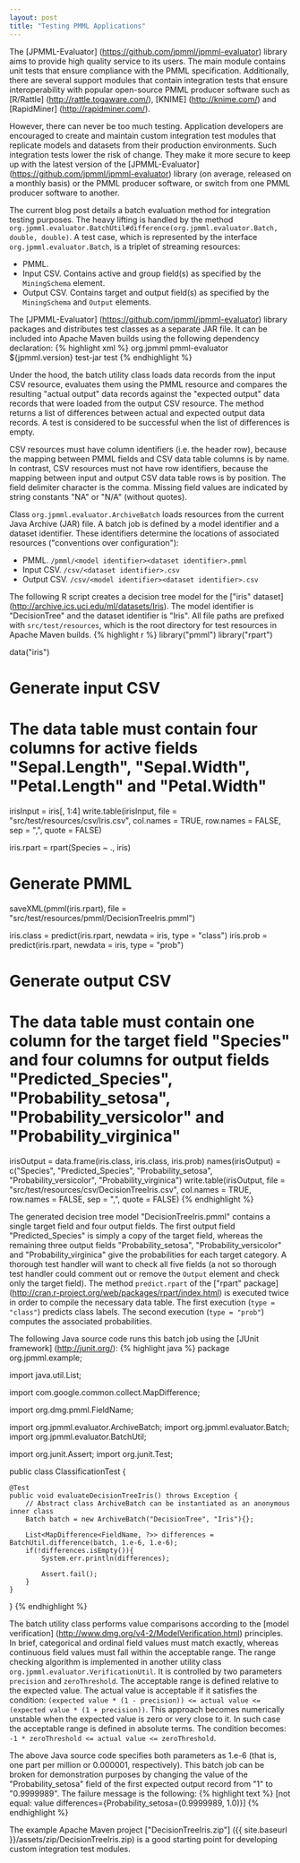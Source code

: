 ```yaml
---
layout: post
title: "Testing PMML Applications"
---
```


The [JPMML-Evaluator] (https://github.com/jpmml/jpmml-evaluator) library aims to provide high quality service to its users. The main module contains unit tests that ensure compliance with the PMML specification. Additionally, there are several support modules that contain integration tests that ensure interoperability with popular open-source PMML producer software such as [R/Rattle] (http://rattle.togaware.com/), [KNIME] (http://knime.com/) and [RapidMiner] (http://rapidminer.com/).

However, there can never be too much testing. Application developers are encouraged to create and maintain custom integration test modules that replicate models and datasets from their production environments. Such integration tests lower the risk of change. They make it more secure to keep up with the latest version of the [JPMML-Evaluator] (https://github.com/jpmml/jpmml-evaluator) library (on average, released on a monthly basis) or the PMML producer software, or switch from one PMML producer software to another.

The current blog post details a batch evaluation method for integration testing purposes. The heavy lifting is handled by the method `org.jpmml.evaluator.BatchUtil#difference(org.jpmml.evaluator.Batch, double, double)`. A test case, which is represented by the interface `org.jpmml.evaluator.Batch`, is a triplet of streaming resources:

 * PMML.
 * Input CSV. Contains active and group field(s) as specified by the `MiningSchema` element.
 * Output CSV. Contains target and output field(s) as specified by the `MiningSchema` and `Output` elements.

The [JPMML-Evaluator] (https://github.com/jpmml/jpmml-evaluator) library packages and distributes test classes as a separate JAR file. It can be included into Apache Maven builds using the following dependency declaration:
{% highlight xml %}
<dependency>
	<groupId>org.jpmml</groupId>
	<artifactId>pmml-evaluator</artifactId>
	<version>${jpmml.version}</version>
	<type>test-jar</type>
	<scope>test</scope>
</dependency>
{% endhighlight %}

Under the hood, the batch utility class loads data records from the input CSV resource, evaluates them using the PMML resource and compares the resulting "actual output" data records against the "expected output" data records that were loaded from the output CSV resource. The method returns a list of differences between actual and expected output data records. A test is considered to be successful when the list of differences is empty.

CSV resources must have column identifiers (i.e. the header row), because the mapping between PMML fields and CSV data table columns is by name. In contrast, CSV resources must not have row identifiers, because the mapping between input and output CSV data table rows is by position. The field delimiter character is the comma. Missing field values are indicated by string constants "NA" or "N/A" (without quotes).

Class `org.jpmml.evaluator.ArchiveBatch` loads resources from the current Java Archive (JAR) file. A batch job is defined by a model identifier and a dataset identifier. These identifiers determine the locations of associated resources ("conventions over configuration"):

 * PMML. `/pmml/<model identifier><dataset identifier>.pmml`
 * Input CSV. `/csv/<dataset identifier>.csv`
 * Output CSV. `/csv/<model identifier><dataset identifier>.csv`

The following R script creates a decision tree model for the ["iris" dataset] (http://archive.ics.uci.edu/ml/datasets/Iris). The model identifier is "DecisionTree" and the dataset identifier is "Iris". All file paths are prefixed with `src/test/resources`, which is the root directory for test resources in Apache Maven builds.
{% highlight r %}
library("pmml")
library("rpart")

data("iris")

# Generate input CSV
# The data table must contain four columns for active fields "Sepal.Length", "Sepal.Width", "Petal.Length" and "Petal.Width"
irisInput = iris[, 1:4]
write.table(irisInput, file = "src/test/resources/csv/Iris.csv", col.names = TRUE, row.names = FALSE, sep = ",", quote = FALSE)

iris.rpart = rpart(Species ~ ., iris)

# Generate PMML
saveXML(pmml(iris.rpart), file = "src/test/resources/pmml/DecisionTreeIris.pmml")

iris.class = predict(iris.rpart, newdata = iris, type = "class")
iris.prob = predict(iris.rpart, newdata = iris, type = "prob")

# Generate output CSV
# The data table must contain one column for the target field "Species" and four columns for output fields "Predicted_Species", "Probability_setosa", "Probability_versicolor" and "Probability_virginica"
irisOutput = data.frame(iris.class, iris.class, iris.prob) 
names(irisOutput) = c("Species", "Predicted_Species", "Probability_setosa", "Probability_versicolor", "Probability_virginica")
write.table(irisOutput, file = "src/test/resources/csv/DecisionTreeIris.csv", col.names = TRUE, row.names = FALSE, sep = ",", quote = FALSE)
{% endhighlight %}

The generated decision tree model "DecisionTreeIris.pmml" contains a single target field and four output fields. The first output field "Predicted\_Species" is simply a copy of the target field, whereas the remaining three output fields "Probability\_setosa", "Probability\_versicolor" and "Probability\_virginica" give the probabilities for each target category. A thorough test handler will want to check all five fields (a not so thorough test handler could comment out or remove the `Output` element and check only the target field). The method `predict.rpart` of the ["rpart" package] (http://cran.r-project.org/web/packages/rpart/index.html) is executed twice in order to compile the necessary data table. The first execution (`type = "class"`) predicts class labels. The second execution (`type = "prob"`) computes the associated probabilities.

The following Java source code runs this batch job using the [JUnit framework] (http://junit.org/):
{% highlight java %}
package org.jpmml.example;

import java.util.List;

import com.google.common.collect.MapDifference;

import org.dmg.pmml.FieldName;

import org.jpmml.evaluator.ArchiveBatch;
import org.jpmml.evaluator.Batch;
import org.jpmml.evaluator.BatchUtil;

import org.junit.Assert;
import org.junit.Test;

public class ClassificationTest {

	@Test
	public void evaluateDecisionTreeIris() throws Exception {
		// Abstract class ArchiveBatch can be instantiated as an anonymous inner class
		Batch batch = new ArchiveBatch("DecisionTree", "Iris"){};

		List<MapDifference<FieldName, ?>> differences = BatchUtil.difference(batch, 1.e-6, 1.e-6);
		if(!differences.isEmpty()){
			System.err.println(differences);

			Assert.fail();
		}
	}
}
{% endhighlight %}

The batch utility class performs value comparisons according to the [model verification] (http://www.dmg.org/v4-2/ModelVerification.html) principles. In brief, categorical and ordinal field values must match exactly, whereas continuous field values must fall within the acceptable range. The range checking algorithm is implemented in another utility class `org.jpmml.evaluator.VerificationUtil`. It is controlled by two parameters `precision` and `zeroThreshold`. The acceptable range is defined relative to the expected value. The actual value is acceptable if it satisfies the condition: `(expected value * (1 - precision)) <= actual value <= (expected value * (1 + precision))`. This approach becomes numerically unstable when the expected value is zero or very close to it. In such case the acceptable range is defined in absolute terms. The condition becomes: `-1 * zeroThreshold <= actual value <= zeroThreshold`.

The above Java source code specifies both parameters as 1.e-6 (that is, one part per million or 0.000001, respectively). This batch job can be broken for demonstration purposes by changing the value of the "Probability\_setosa" field of the first expected output record from "1" to "0.9999989". The failure message is the following:
{% highlight text %}
[not equal: value differences={Probability_setosa=(0.9999989, 1.0)}]
{% endhighlight %}

The example Apache Maven project ["DecisionTreeIris.zip"] ({{ site.baseurl }}/assets/zip/DecisionTreeIris.zip) is a good starting point for developing custom integration test modules.